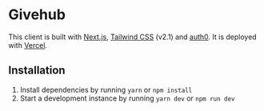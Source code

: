 # Givehub

This client is built with [Next.js](https://nextjs.org/), [Tailwind CSS](https://tailwindcss.com/) (v2.1) and [auth0](https://auth0.com/). It is deployed with [Vercel](https://vercel.com/).

## Installation

1. Install dependencies by running `yarn` or `npm install`
2. Start a development instance by running `yarn dev` or `npm run dev`
